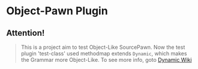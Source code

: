 # Object-Pawn Plugin
## Attention!
> This is a project aim to test Object-Like SourcePawn.
> Now the test plugin 'test-class' used methodmap extends `Dynamic`, which makes the Grammar more Object-Like.
> To see more info, goto [Dynamic Wiki](https://github.com/ntoxin66/Dynamic/wiki)